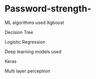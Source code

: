 # Password-strength-

ML algorithms used 
Xgboost


Decision Tree

Logistic Regression

Deep learning models used

Keras


Multi layer perceptron

